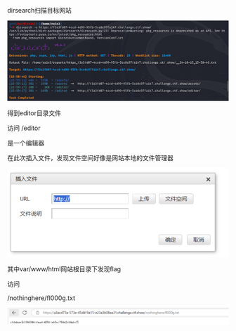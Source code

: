 dirsearch扫描目标网站

![image-20250309093953149](./assets/image-20250309093953149.png)

得到editor目录文件

访问 /editor

是一个编辑器

在此次插入文件，发现文件空间好像是网站本地的文件管理器

![image-20250309093957703](./assets/image-20250309093957703.png)

其中var/www/html网站根目录下发现flag

 

 

访问

/nothinghere/fl000g.txt

![image-20250309094002554](./assets/image-20250309094002554.png)